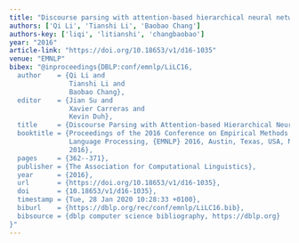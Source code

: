 ```yaml
---
title: "Discourse parsing with attention-based hierarchical neural networks"
authors: ['Qi Li', 'Tianshi Li', 'Baobao Chang']
authors-key: ['liqi', 'litianshi', 'changbaobao']
year: "2016"
article-link: "https://doi.org/10.18653/v1/d16-1035"
venue: "EMNLP"
bibex: "@inproceedings{DBLP:conf/emnlp/LiLC16,
  author    = {Qi Li and
               Tianshi Li and
               Baobao Chang},
  editor    = {Jian Su and
               Xavier Carreras and
               Kevin Duh},
  title     = {Discourse Parsing with Attention-based Hierarchical Neural Networks},
  booktitle = {Proceedings of the 2016 Conference on Empirical Methods in Natural
               Language Processing, {EMNLP} 2016, Austin, Texas, USA, November 1-4,
               2016},
  pages     = {362--371},
  publisher = {The Association for Computational Linguistics},
  year      = {2016},
  url       = {https://doi.org/10.18653/v1/d16-1035},
  doi       = {10.18653/v1/d16-1035},
  timestamp = {Tue, 28 Jan 2020 10:28:33 +0100},
  biburl    = {https://dblp.org/rec/conf/emnlp/LiLC16.bib},
  bibsource = {dblp computer science bibliography, https://dblp.org}
}"
---
```

